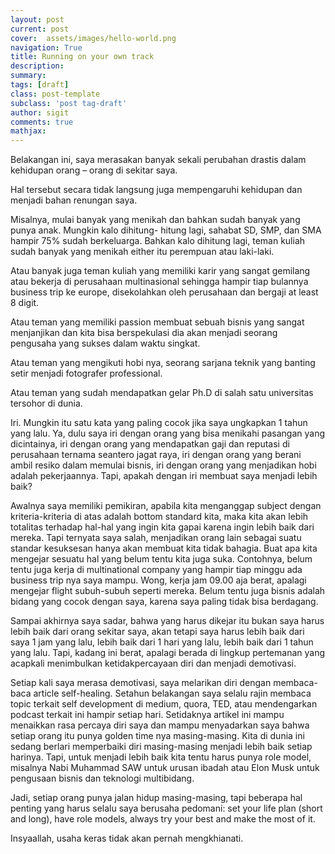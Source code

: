 ```yaml
---
layout: post
current: post
cover:  assets/images/hello-world.png
navigation: True
title: Running on your own track
description: 
summary: 
tags: [draft]
class: post-template
subclass: 'post tag-draft'
author: sigit
comments: true
mathjax:
---
```


Belakangan ini, saya merasakan banyak sekali perubahan drastis dalam kehidupan orang – orang di sekitar saya.

Hal tersebut secara tidak langsung juga mempengaruhi kehidupan dan menjadi bahan renungan saya.

Misalnya, mulai banyak yang menikah dan bahkan sudah banyak yang punya anak. Mungkin kalo dihitung- hitung lagi, sahabat SD, SMP, dan SMA hampir 75% sudah berkeluarga. Bahkan kalo dihitung lagi, teman kuliah sudah banyak yang menikah either itu perempuan atau laki-laki.

Atau banyak juga teman kuliah yang memiliki karir yang sangat gemilang atau bekerja di perusahaan multinasional sehingga hampir tiap bulannya business trip ke europe, disekolahkan oleh perusahaan dan bergaji at least 8 digit.

Atau teman yang memiliki passion membuat sebuah bisnis yang sangat menjanjikan dan kita bisa berspekulasi dia akan menjadi seorang pengusaha yang sukses dalam waktu singkat.

Atau teman yang mengikuti hobi nya, seorang sarjana teknik yang banting setir menjadi fotografer professional.

Atau teman yang sudah mendapatkan gelar Ph.D di salah satu universitas tersohor di dunia.

Iri. Mungkin itu satu kata yang paling cocok jika saya ungkapkan 1 tahun yang lalu. Ya, dulu saya iri dengan orang yang bisa menikahi pasangan yang dicintainya, iri dengan orang yang mendapatkan gaji dan reputasi di perusahaan ternama seantero jagat raya, iri dengan orang yang berani ambil resiko dalam memulai bisnis, iri dengan orang yang menjadikan hobi adalah pekerjaannya. Tapi, apakah dengan iri membuat saya menjadi lebih baik?

Awalnya saya memiliki pemikiran, apabila kita menganggap subject dengan kriteria-kriteria di atas adalah bottom standard kita, maka kita akan lebih totalitas terhadap hal-hal yang ingin kita gapai karena ingin lebih baik dari mereka. Tapi ternyata saya salah, menjadikan orang lain sebagai suatu standar kesuksesan hanya akan membuat kita tidak bahagia. Buat apa kita mengejar sesuatu hal yang belum tentu kita juga suka. Contohnya, belum tentu juga kerja di multinational company yang hampir tiap minggu ada business trip nya saya mampu. Wong, kerja jam 09.00 aja berat, apalagi mengejar flight subuh-subuh seperti mereka. Belum tentu juga bisnis adalah bidang yang cocok dengan saya, karena saya paling tidak bisa berdagang.

Sampai akhirnya saya sadar, bahwa yang harus dikejar itu bukan saya harus lebih baik dari orang sekitar saya, akan tetapi saya harus lebih baik dari saya 1 jam yang lalu, lebih baik dari 1 hari yang lalu, lebih baik dari 1 tahun yang lalu. Tapi, kadang ini berat, apalagi berada di lingkup pertemanan yang acapkali menimbulkan ketidakpercayaan diri dan menjadi demotivasi.

Setiap kali saya merasa demotivasi, saya melarikan diri dengan membaca-baca article self-healing. Setahun belakangan saya selalu rajin membaca topic terkait self development di medium, quora, TED, atau mendengarkan podcast terkait ini hampir setiap hari. Setidaknya artikel ini mampu menaikkan rasa percaya diri saya dan mampu menyadarkan saya bahwa setiap orang itu punya golden time nya masing-masing. Kita di dunia ini sedang berlari memperbaiki diri masing-masing menjadi lebih baik setiap harinya. Tapi, untuk menjadi lebih baik kita tentu harus punya role model, misalnya Nabi Muhammad SAW untuk urusan ibadah atau Elon Musk untuk pengusaan bisnis dan teknologi multibidang.

Jadi, setiap orang punya jalan hidup masing-masing, tapi beberapa hal penting yang harus selalu saya berusaha pedomani: set your life plan (short and long), have role models, always try your best and make the most of it.

Insyaallah, usaha keras tidak akan pernah mengkhianati.

